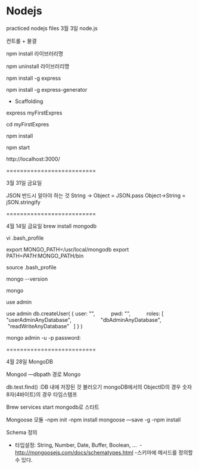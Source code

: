 # Nodejs
practiced nodejs files
3월 3일 node.js

컨트롤 + 물결

npm install 라이브러리명

npm uninstall 라이브러리명

npm install -g express

npm install -g express-generator

* Scaffolding

express myFirstExpres

cd myFirstExpres

npm install

npm start

http://localhost:3000/

==========================

3월 31일 금요일

JSON 반드시 알아야 하는 것
String -> Object = JSON.pass
Object->String = jSON.stringify

==========================

4월 14일 금요일
﻿brew install mongodb 

vi .bash_profile

export MONGO_PATH=/usr/local/mongodb
export PATH=$PATH:$MONGO_PATH/bin

source .bash_profile

mongo --version

mongo

use admin

use admin
db.createUser( { user: "<username>",
          pwd: "<password>",
          roles: [ "userAdminAnyDatabase",
                   "dbAdminAnyDatabase",
                   "readWriteAnyDatabase"
 
] } )

mongo admin -u <username> -p
password:<password>

==========================

4월 28일 MongoDB

Mongod —dbpath 경로
Mongo

db.test.find() :DB 내에 저장된 것 불러오기
mongoDB에서의 ObjectID의 경우 숫자 8자(4바이트)의 경우 타임스탬프

Brew services start mongodb로 스타트

Mongoose 모듈
-npm init
-npm install mongoose —save -g
-npm install

Schema 정의 
- 타입설정: String, Number, Date, Buffer, Boolean, ...  -http://mongoosejs.com/docs/schematypes.html 
-스키마에 메서드를 정의할 수 있다.
